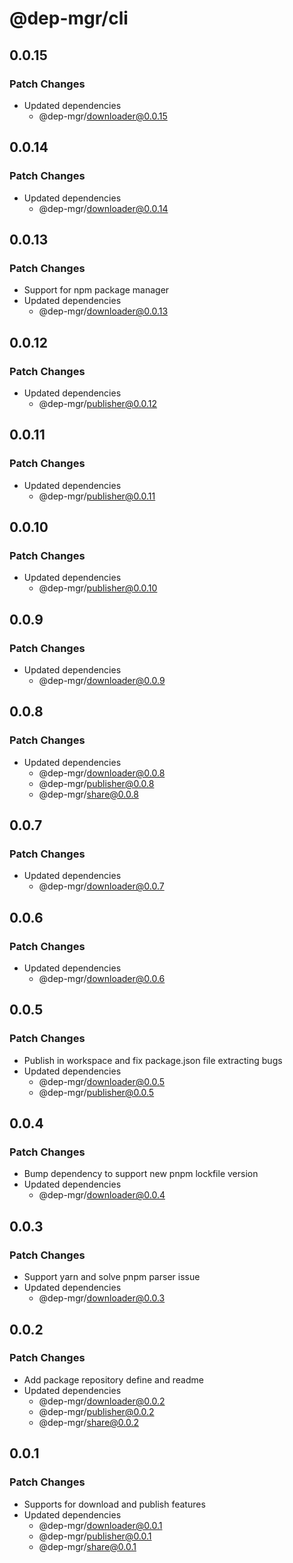 # @dep-mgr/cli

## 0.0.15

### Patch Changes

- Updated dependencies
  - @dep-mgr/downloader@0.0.15

## 0.0.14

### Patch Changes

- Updated dependencies
  - @dep-mgr/downloader@0.0.14

## 0.0.13

### Patch Changes

- Support for npm package manager
- Updated dependencies
  - @dep-mgr/downloader@0.0.13

## 0.0.12

### Patch Changes

- Updated dependencies
  - @dep-mgr/publisher@0.0.12

## 0.0.11

### Patch Changes

- Updated dependencies
  - @dep-mgr/publisher@0.0.11

## 0.0.10

### Patch Changes

- Updated dependencies
  - @dep-mgr/publisher@0.0.10

## 0.0.9

### Patch Changes

- Updated dependencies
  - @dep-mgr/downloader@0.0.9

## 0.0.8

### Patch Changes

- Updated dependencies
  - @dep-mgr/downloader@0.0.8
  - @dep-mgr/publisher@0.0.8
  - @dep-mgr/share@0.0.8

## 0.0.7

### Patch Changes

- Updated dependencies
  - @dep-mgr/downloader@0.0.7

## 0.0.6

### Patch Changes

- Updated dependencies
  - @dep-mgr/downloader@0.0.6

## 0.0.5

### Patch Changes

- Publish in workspace and fix package.json file extracting bugs
- Updated dependencies
  - @dep-mgr/downloader@0.0.5
  - @dep-mgr/publisher@0.0.5

## 0.0.4

### Patch Changes

- Bump dependency to support new pnpm lockfile version
- Updated dependencies
  - @dep-mgr/downloader@0.0.4

## 0.0.3

### Patch Changes

- Support yarn and solve pnpm parser issue
- Updated dependencies
  - @dep-mgr/downloader@0.0.3

## 0.0.2

### Patch Changes

- Add package repository define and readme
- Updated dependencies
  - @dep-mgr/downloader@0.0.2
  - @dep-mgr/publisher@0.0.2
  - @dep-mgr/share@0.0.2

## 0.0.1

### Patch Changes

- Supports for download and publish features
- Updated dependencies
  - @dep-mgr/downloader@0.0.1
  - @dep-mgr/publisher@0.0.1
  - @dep-mgr/share@0.0.1
